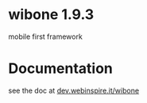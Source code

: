 # wibone 1.9.3
mobile first framework

# Documentation
see the doc at <a href="http:dev.webinspire.it/wibone">dev.webinspire.it/wibone</a>
